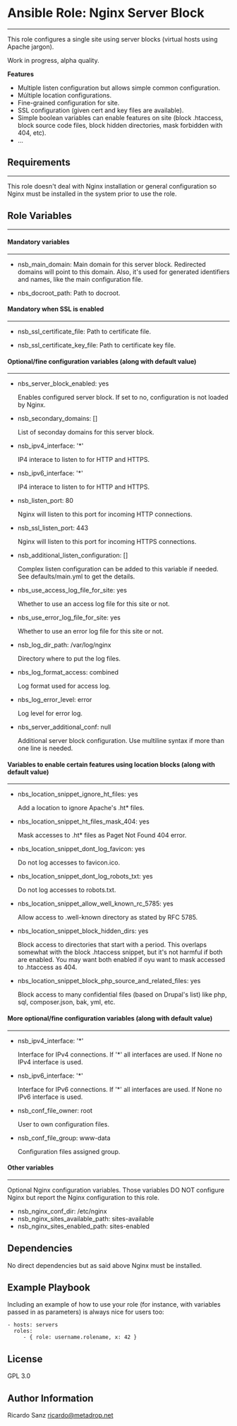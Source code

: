# Ansible Role: Nginx Server Block
----------------------------------

This role configures a single site using server blocks (virtual hosts using
Apache jargon).

Work in progress, alpha quality.

**Features**

  - Multiple listen configuration but allows simple common configuration.
  - Múltiple location configurations.
  - Fine-grained configuration for site.
  - SSL configuration (given cert and key files are available).
  - Simple boolean variables can enable features on site (block .htaccess, block
    source code files, block hidden directories, mask forbidden with 404, etc).
  - ...


## Requirements
---------------

This role doesn't deal with Nginx installation or general configuration so Nginx
must be installed in the system prior to use the role.


## Role Variables
--------------

#### Mandatory variables
------------------------


- nsb_main_domain: Main domain for this server block. Redirected domains will
  point to this domain. Also, it's used for generated identifiers and names,
  like the main configuration file.

- nbs_docroot_path: Path to docroot.

#### Mandatory when SSL is enabled
----------------------------------

- nsb_ssl_certificate_file: Path to certificate file.

- nsb_ssl_certificate_key_file: Path to certificate key file.

#### Optional/fine configuration variables (along with default value)
---------------------------------------------------------------------

- nbs_server_block_enabled: yes

  Enables configured server block. If set to no, configuration is not loaded by
  Nginx.

- nsb_secondary_domains: []

  List of seconday domains for this server block.

- nsb_ipv4_interface: '*'

  IP4 interace to listen to for HTTP and HTTPS.

- nsb_ipv6_interface: '*'

  IP4 interace to listen to for HTTP and HTTPS.

- nsb_listen_port: 80

  Nginx will listen to this port for incoming HTTP
  connections.

- nsb_ssl_listen_port: 443

  Nginx will listen to this port for incoming HTTPS
  connections.

- nsb_additional_listen_configuration: []

  Complex listen configuration can be added to this variable if needed. See
  defaults/main.yml to get the details.

- nbs_use_access_log_file_for_site: yes

  Whether to use an access log file for this site or not.

- nbs_use_error_log_file_for_site: yes

  Whether to use an error log file for this site or not.

- nsb_log_dir_path: /var/log/nginx

  Directory where to put the log files.

- nbs_log_format_access: combined

  Log format used for access log.

- nbs_log_error_level: error

  Log level for error log.

- nbs_server_additional_conf: null

  Additional server block configuration. Use multiline syntax if more than one
  line is needed.


#### Variables to enable certain features using location blocks (along with default value)
------------------------------------------------------------------------------------------

- nbs_location_snippet_ignore_ht_files: yes

  Add a location to ignore Apache's .ht* files.

- nbs_location_snippet_ht_files_mask_404: yes

  Mask accesses to .ht* files as Paget Not Found 404 error.

- nbs_location_snippet_dont_log_favicon: yes

  Do not log accesses to favicon.ico.

- nbs_location_snippet_dont_log_robots_txt: yes

  Do not log accesses to robots.txt.

- nbs_location_snippet_allow_well_known_rc_5785: yes

  Allow access to .well-known directory as stated by RFC 5785.

- nbs_location_snippet_block_hidden_dirs: yes

  Block access to directories that start with a period. This overlaps somewhat
  with the block .htaccess snippet, but it's not harmful if both are enabled.
  You may want both enabled if oyu want to mask accessed to .htaccess as 404.

- nbs_location_snippet_block_php_source_and_related_files: yes

  Block access to many confidential files (based on Drupal's list) like php,
  sql, composer.json, bak, yml, etc.



#### More optional/fine configuration variables (along with default value)
--------------------------------------------------------------------------

- nsb_ipv4_interface: '*'

  Interface for IPv4 connections. If '*' all interfaces are used. If None no
  IPv4 interface is used.

- nsb_ipv6_interface: '*'

  Interface for IPv6 connections. If '*' all interfaces are used. If None no
  IPv6 interface is used.

- nsb_conf_file_owner: root

  User to own configuration files.

- nsb_conf_file_group: www-data

  Configuration files assigned group.

#### Other variables
--------------------

Optional Nginx configuration variables. Those variables DO NOT configure Nginx
but report the Nginx configuration to this role.

- nsb_nginx_conf_dir: /etc/nginx
- nsb_nginx_sites_available_path: sites-available
- nsb_nginx_sites_enabled_path: sites-enabled




Dependencies
------------

No direct dependencies but as said above Nginx must be installed.


Example Playbook
----------------

Including an example of how to use your role (for instance, with variables passed in as parameters) is always nice for users too:

    - hosts: servers
      roles:
         - { role: username.rolename, x: 42 }

License
-------

GPL 3.0

Author Information
------------------

Ricardo Sanz ricardo@metadrop.net
